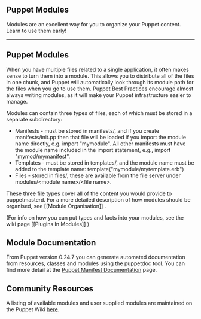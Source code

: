 Puppet Modules
--------------

Modules are an excellent way for you to organize your Puppet content.
Learn to use them early!

* * *

Puppet Modules
--------------

When you have multiple files related to a single application, it
often makes sense to turn them into a module. This allows you to
distribute all of the files in one chunk, and Puppet will
automatically look through its module path for the files when you
go to use them.  Puppet Best Practices encourage almost always
writing modules, as it will make your Puppet infrastructure
easier to manage.

Modules can contain three types of files, each of which must be
stored in a separate subdirectory:

-   Manifests - must be stored in manifests/, and if you create
    manifests/init.pp then that file will be loaded if you import the
    module name directly, e.g. import "mymodule". All other manifests
    must have the module name included in the import statement, e.g.,
    import "mymod/mymanifest".
-   Templates - must be stored in templates/, and the module name
    must be added to the template name:
    template("mymodule/mytemplate.erb")
-   Files - stored in files/, these are available from the file
    server under modules/\<module name>/\<file name>.

These three file types cover all of the content you would provide
to puppetmasterd. For a more detailed description of how modules
should be organised, see [[Module Organisation]] .

(For info on how you can put types and facts into your modules, see
the wiki page [[Plugins In Modules]] )

Module Documentation
--------------------

From Puppet version 0.24.7 you can generate automated documentation
from resources, classes and modules using the puppetdoc tool. You
can find more detail at the
[Puppet Manifest Documentation](http://www.reductivelabs.com/trac/puppet/wiki/PuppetManifestDocumentation)
page.

Community Resources
-------------------

A listing of available modules and user supplied modules are
maintained on the Puppet Wiki [here](http://projects.reductivelabs.com/projects/puppet/wiki/Puppet_Modules).



